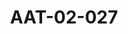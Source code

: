 ---
pid: AAT-02-027
title: AAT-02-027
language: ar
collection: عبد الرحمن علي طه
original_label: 
rights: فدوى علي طه
location_of_original: فدوى علي طه
photographer_or_studio: 
scanned_from: jpeg
_date: '1949'
location: الخرطوم
description: " من اليمين علي بدري وزير الصحة وعبد الرحمن علي طه وزير المعارف وعبد
  الله خليل مع مجموعة الكشاف"
additional_notes: 'عبدالرحمن علي طه وزير المعارف '
permission_display: 'yes'
on_server: 'no'
on_website: 'no'
permalink: "/archive/ar/aat-02-027.html"
layout: photo-page
---